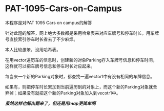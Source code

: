 # PAT-1095-Cars-on-Campus

本程序是对PAT 1095 Cars on campus的解答  

针对此题的解答，网上绝大多数都是采用哈希表来对应车牌号和停车时长，用车牌号直接索引停车时长省去了不少麻烦。  

本人比较愚笨，没用哈希表。  

在用vector遍历车的信息时，创建新的对象Parking存入车牌号信息和停车时间，这样就可以把车牌号信息和停车时长对应起来。  

每当来一个新的Parking对象时，都查找一遍vector1中有没有相同的车牌信息。  

如果有，则把停车时长累加到当前遍历到的对象上，而这个新的Parking对象就舍弃掉；如果没有就把这个新的Parking对象加入到vecotr1中。  

***虽然这样也解出题来了，但还是用map更简单啊***
